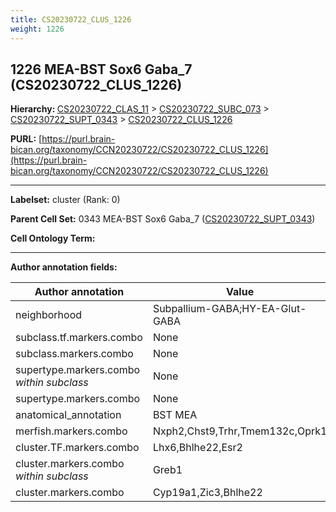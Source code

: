```yaml
---
title: CS20230722_CLUS_1226
weight: 1226
---
```

## 1226 MEA-BST Sox6 Gaba_7 (CS20230722_CLUS_1226)
<b>Hierarchy: </b>
[CS20230722_CLAS_11](../CS20230722_CLAS_11) >
[CS20230722_SUBC_073](../CS20230722_SUBC_073) >
[CS20230722_SUPT_0343](../CS20230722_SUPT_0343) >
[CS20230722_CLUS_1226](../CS20230722_CLUS_1226)

**PURL:** [https://purl.brain-bican.org/taxonomy/CCN20230722/CS20230722_CLUS_1226](https://purl.brain-bican.org/taxonomy/CCN20230722/CS20230722_CLUS_1226)

---


**Labelset:** cluster (Rank: 0)

**Parent Cell Set:** 0343 MEA-BST Sox6 Gaba_7 ([CS20230722_SUPT_0343](../CS20230722_SUPT_0343))



**Cell Ontology Term:** 

[MARKER GENES.]: #


---

[TRANSFERRED ANNOTATIONS.]: #


[AUTHOR ANNOTATION FIELDS.]: #


**Author annotation fields:**

| Author annotation | Value |
|-------------------|-------|
|neighborhood|Subpallium-GABA;HY-EA-Glut-GABA|
|subclass.tf.markers.combo|None|
|subclass.markers.combo|None|
|supertype.markers.combo _within subclass_|None|
|supertype.markers.combo|None|
|anatomical_annotation|BST MEA|
|merfish.markers.combo|Nxph2,Chst9,Trhr,Tmem132c,Oprk1|
|cluster.TF.markers.combo|Lhx6,Bhlhe22,Esr2|
|cluster.markers.combo _within subclass_|Greb1|
|cluster.markers.combo|Cyp19a1,Zic3,Bhlhe22|
